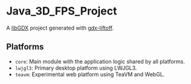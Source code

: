 # Java_3D_FPS_Project

A [libGDX](https://libgdx.com/) project generated with [gdx-liftoff](https://github.com/tommyettinger/gdx-liftoff).


## Platforms

- `core`: Main module with the application logic shared by all platforms.
- `lwjgl3`: Primary desktop platform using LWJGL3.
- `teavm`: Experimental web platform using TeaVM and WebGL.
